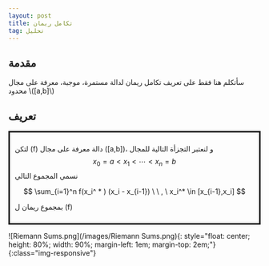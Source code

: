 ```yaml
---
layout: post
title: تكامل ريمان
tag: تحليل
---
```



##  مقدمة

سأتكلم هنا فقط على تعريف تكامل ريمان لدالة مستمرة، موجبة، معرفة على مجال محدود \\([a,b]\\)

##  تعريف
<div style="border: 3px solid black; padding: 10px;">

لتكن \(f\) دالة معرفة على مجال \([a,b]\)، و لنعتبر التجزأة  التالية للمجال
$$
x_0 = a < x_1 < \cdots < x_n = b
$$
 نسمي المجموع التالي
 
$$
\sum_{i=1}^n f(x_i^ * ) (x_i - x_{i-1}) \ \ , \ x_i^* \in [x_{i-1},x_i]
$$

 بمجموع ريمان ل \(f\)
 </div>


![Riemann Sums.png](/images/Riemann Sums.png){: style="float: center; 
height: 80%; width: 90%; margin-left: 1em; margin-top: 2em;"}{:class="img-responsive"}

